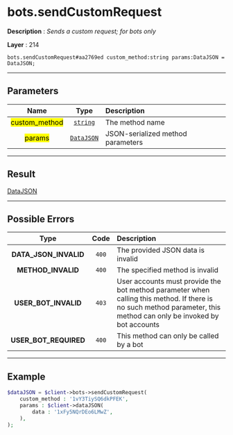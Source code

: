 # bots.sendCustomRequest

**Description** : *Sends a custom request; for bots only*

**Layer** : 214

```tl
bots.sendCustomRequest#aa2769ed custom_method:string params:DataJSON = DataJSON;
```

---

## Parameters

| Name | Type | Description |
| :---: | :---: | :--- |
| <mark>custom_method</mark> | [`string`](type/string) | The method name |
| <mark>params</mark> | [`DataJSON`](type/DataJSON) | JSON-serialized method parameters |

---

## Result

[DataJSON](type/DataJSON)

---

## Possible Errors

| Type | Code | Description |
| :---: | :---: | :--- |
| **DATA_JSON_INVALID** | `400` | The provided JSON data is invalid |
| **METHOD_INVALID** | `400` | The specified method is invalid |
| **USER_BOT_INVALID** | `403` | User accounts must provide the bot method parameter when calling this method. If there is no such method parameter, this method can only be invoked by bot accounts |
| **USER_BOT_REQUIRED** | `400` | This method can only be called by a bot |

---

## Example

```php
$dataJSON = $client->bots->sendCustomRequest(
	custom_method : '1vY3TiySQ6dkPFEK',
	params : $client->dataJSON(
		data : '1xFy5NQrDEo6LMwZ',
	),
);
```